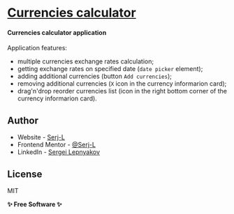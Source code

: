 # [Currencies calculator](https://serj-l.github.io/Currencies-calculator-app)

#### Currencies calculator application

Application features:
- multiple currencies exchange rates calculation;
- getting exchange rates on specified date (`date picker` element);
- adding additional currencies (button `Add currencies`);
- removing additional currencies (`X` icon in the currency informarion card);
- drag'n'drop reorder currencies list (icon in the right bottom corner of the currency informarion card).

## Author

- Website - [Serj-L](https://serj-l.github.io/Profile)
- Frontend Mentor - [@Serj-L](https://www.frontendmentor.io/profile/yourusername)
- LinkedIn - [Sergei Lepnyakov](https://www.linkedin.com/in/serj-l)

## License

MIT

**✨ Free Software ✨**